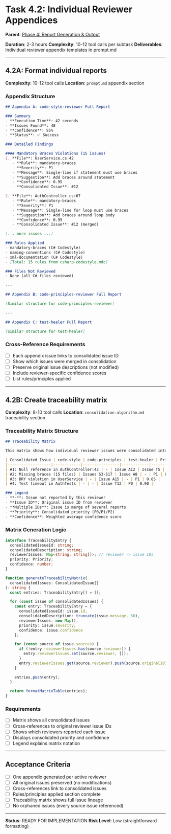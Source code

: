 # Task 4.2: Individual Reviewer Appendices

**Parent**: [Phase 4: Report Generation & Output](../phase-4-report-generation.md)

**Duration**: 2-3 hours
**Complexity**: 10-12 tool calls per subtask
**Deliverables**: Individual reviewer appendix templates in prompt.md

---

## 4.2A: Format individual reports

**Complexity**: 10-12 tool calls
**Location**: `prompt.md` appendix section

### Appendix Structure

```markdown
## Appendix A: code-style-reviewer Full Report

### Summary
- **Execution Time**: 42 seconds
- **Issues Found**: 48
- **Confidence**: 95%
- **Status**: ✅ Success

### Detailed Findings

#### Mandatory Braces Violations (15 issues)
1. **File**: UserService.cs:42
   - **Rule**: mandatory-braces
   - **Severity**: P1
   - **Message**: Single-line if statement must use braces
   - **Suggestion**: Add braces around statement
   - **Confidence**: 0.95
   - **Consolidated Issue**: #12

2. **File**: AuthController.cs:67
   - **Rule**: mandatory-braces
   - **Severity**: P1
   - **Message**: Single-line for loop must use braces
   - **Suggestion**: Add braces around loop body
   - **Confidence**: 0.95
   - **Consolidated Issue**: #12 (merged)

[... more issues ...]

### Rules Applied
- mandatory-braces (C# Codestyle)
- naming-conventions (C# Codestyle)
- xml-documentation (C# Codestyle)
- [Total: 15 rules from csharp-codestyle.mdc]

### Files Not Reviewed
- None (all C# files reviewed)

---

## Appendix B: code-principles-reviewer Full Report

[Similar structure for code-principles-reviewer]

---

## Appendix C: test-healer Full Report

[Similar structure for test-healer]
```

### Cross-Reference Requirements

- [ ] Each appendix issue links to consolidated issue ID
- [ ] Show which issues were merged in consolidation
- [ ] Preserve original issue descriptions (not modified)
- [ ] Include reviewer-specific confidence scores
- [ ] List rules/principles applied

---

## 4.2B: Create traceability matrix

**Complexity**: 8-10 tool calls
**Location**: `consolidation-algorithm.md` traceability section

### Traceability Matrix Structure

```markdown
## Traceability Matrix

This matrix shows how individual reviewer issues were consolidated into the master report.

| Consolidated Issue | code-style | code-principles | test-healer | Priority | Confidence |
|-------------------|------------|----------------|------------|----------|-----------|
| #1: Null reference in AuthController:42 | - | Issue A12 | Issue T5 | P0 | 0.92 |
| #2: Missing braces (15 files) | Issues S3-S17 | Issue A8 | - | P1 | 0.95 |
| #3: DRY violation in UserService | - | Issue A15 | - | P1 | 0.85 |
| #4: Test timeout in AuthTests | - | - | Issue T12 | P0 | 0.90 |

### Legend
- **-**: Issue not reported by this reviewer
- **Issue ID**: Original issue ID from reviewer
- **Multiple IDs**: Issue is merge of several reports
- **Priority**: Consolidated priority (P0/P1/P2)
- **Confidence**: Weighted average confidence score
```

### Matrix Generation Logic

```typescript
interface TraceabilityEntry {
  consolidatedIssueId: string;
  consolidatedDescription: string;
  reviewerIssues: Map<string, string[]>; // reviewer -> issue IDs
  priority: Priority;
  confidence: number;
}

function generateTraceabilityMatrix(
  consolidatedIssues: ConsolidatedIssue[]
): string {
  const entries: TraceabilityEntry[] = [];

  for (const issue of consolidatedIssues) {
    const entry: TraceabilityEntry = {
      consolidatedIssueId: issue.id,
      consolidatedDescription: truncate(issue.message, 60),
      reviewerIssues: new Map(),
      priority: issue.severity,
      confidence: issue.confidence
    };

    for (const source of issue.sources) {
      if (!entry.reviewerIssues.has(source.reviewer)) {
        entry.reviewerIssues.set(source.reviewer, []);
      }
      entry.reviewerIssues.get(source.reviewer).push(source.originalId);
    }

    entries.push(entry);
  }

  return formatMatrixTable(entries);
}
```

### Requirements

- [ ] Matrix shows all consolidated issues
- [ ] Cross-references to original reviewer issue IDs
- [ ] Shows which reviewers reported each issue
- [ ] Displays consolidated priority and confidence
- [ ] Legend explains matrix notation

---

## Acceptance Criteria

- [ ] One appendix generated per active reviewer
- [ ] All original issues preserved (no modifications)
- [ ] Cross-references link to consolidated issues
- [ ] Rules/principles applied section complete
- [ ] Traceability matrix shows full issue lineage
- [ ] No orphaned issues (every source issue referenced)

---

**Status**: READY FOR IMPLEMENTATION
**Risk Level**: Low (straightforward formatting)

